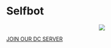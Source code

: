 # Selfbot
<p align = center >
  <img src="https://cdn.discordapp.com/attachments/1136207003019137065/1136684222417997937/image_2023-08-03_233613852-removebg-preview.png">
</p>

[JOIN OUR DC SERVER](https://discord.gg/9UPJQ2xgKQ)
